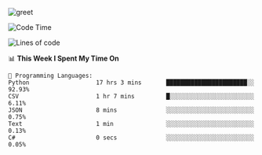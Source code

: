 ![greet](https://user-images.githubusercontent.com/44234583/146624354-9d461392-3676-4e7a-b12f-debc7319f53b.gif)

<!--START_SECTION:waka-->
![Code Time](http://img.shields.io/badge/Code%20Time-0%20secs-blue)

![Lines of code](https://img.shields.io/badge/From%20Hello%20World%20I%27ve%20Written-1%20Million%20lines%20of%20code-blue)

📊 **This Week I Spent My Time On** 

```text
💬 Programming Languages: 
Python                   17 hrs 3 mins       ███████████████████████░░   92.93% 
CSV                      1 hr 7 mins         █░░░░░░░░░░░░░░░░░░░░░░░░   6.11% 
JSON                     8 mins              ░░░░░░░░░░░░░░░░░░░░░░░░░   0.75% 
Text                     1 min               ░░░░░░░░░░░░░░░░░░░░░░░░░   0.13% 
C#                       0 secs              ░░░░░░░░░░░░░░░░░░░░░░░░░   0.05%

```


<!--END_SECTION:waka-->
